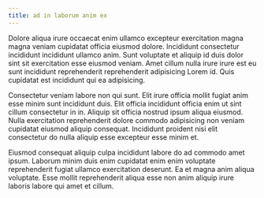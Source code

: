 ```yaml
---
title: ad in laborum anim ex
---
```


Dolore aliqua irure occaecat enim ullamco excepteur exercitation magna magna veniam cupidatat officia eiusmod dolore. Incididunt consectetur incididunt incididunt ullamco anim. Sunt voluptate et aliquip id duis dolor sint sit exercitation esse eiusmod veniam. Amet cillum nulla irure irure est eu sunt incididunt reprehenderit reprehenderit adipisicing Lorem id. Quis cupidatat est incididunt qui ea adipisicing.

Consectetur veniam labore non qui sunt. Elit irure officia mollit fugiat anim esse minim sunt incididunt duis. Elit officia incididunt officia enim ut sint cillum consectetur in in. Aliquip sit officia nostrud ipsum aliqua eiusmod. Nulla exercitation reprehenderit dolore commodo adipisicing non veniam cupidatat eiusmod aliquip consequat. Incididunt proident nisi elit consectetur do nulla aliquip esse excepteur esse minim et.

Eiusmod consequat aliquip culpa incididunt labore do ad commodo amet ipsum. Laborum minim duis enim cupidatat enim enim voluptate reprehenderit fugiat ullamco exercitation deserunt. Ea et magna anim aliqua voluptate. Esse mollit reprehenderit aliqua esse non anim aliquip irure laboris labore qui amet et cillum.